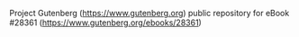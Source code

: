 Project Gutenberg (https://www.gutenberg.org) public repository for eBook #28361 (https://www.gutenberg.org/ebooks/28361)

